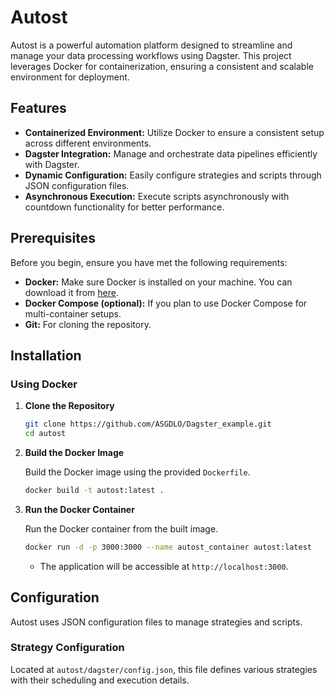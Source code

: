 # Autost

Autost is a powerful automation platform designed to streamline and manage your data processing workflows using Dagster. This project leverages Docker for containerization, ensuring a consistent and scalable environment for deployment.

## Features

- **Containerized Environment:** Utilize Docker to ensure a consistent setup across different environments.
- **Dagster Integration:** Manage and orchestrate data pipelines efficiently with Dagster.
- **Dynamic Configuration:** Easily configure strategies and scripts through JSON configuration files.
- **Asynchronous Execution:** Execute scripts asynchronously with countdown functionality for better performance.

## Prerequisites

Before you begin, ensure you have met the following requirements:

- **Docker:** Make sure Docker is installed on your machine. You can download it from [here](https://www.docker.com/get-started).
- **Docker Compose (optional):** If you plan to use Docker Compose for multi-container setups.
- **Git:** For cloning the repository.

## Installation

### Using Docker

1. **Clone the Repository**

   ```bash
   git clone https://github.com/ASGDLO/Dagster_example.git
   cd autost
   ```

2. **Build the Docker Image**

   Build the Docker image using the provided `Dockerfile`.

   ```bash
   docker build -t autost:latest .
   ```

3. **Run the Docker Container**

   Run the Docker container from the built image.

   ```bash
   docker run -d -p 3000:3000 --name autost_container autost:latest
   ```

   - The application will be accessible at `http://localhost:3000`.

## Configuration

Autost uses JSON configuration files to manage strategies and scripts.

### Strategy Configuration

Located at `autost/dagster/config.json`, this file defines various strategies with their scheduling and execution details.

